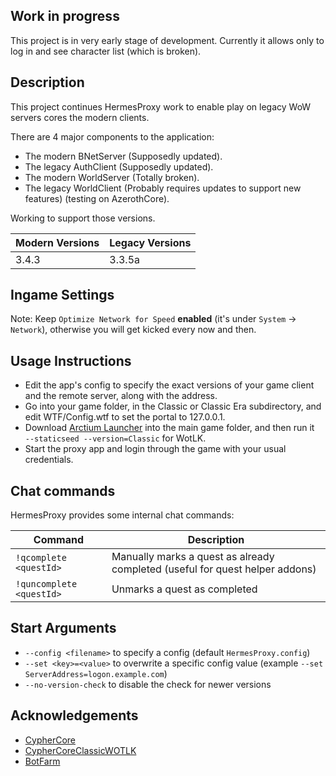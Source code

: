 ## Work in progress
This project is in very early stage of development. Currently it allows only to log in and see character list (which is broken).


## Description
This project continues HermesProxy work to enable play on legacy WoW servers cores the modern clients.

There are 4 major components to the application:
- The modern BNetServer (Supposedly updated).
- The legacy AuthClient (Supposedly updated). 
- The modern WorldServer (Totally broken). 
- The legacy WorldClient (Probably requires updates to support new features) (testing on AzerothCore).

Working to support those versions.

| Modern Versions | Legacy Versions |
|-----------------|-----------------|
| 3.4.3           | 3.3.5a          |

## Ingame Settings
Note: Keep `Optimize Network for Speed` **enabled** (it's under `System` -> `Network`), otherwise you will get kicked every now and then.

## Usage Instructions

- Edit the app's config to specify the exact versions of your game client and the remote server, along with the address.
- Go into your game folder, in the Classic or Classic Era subdirectory, and edit WTF/Config.wtf to set the portal to 127.0.0.1.
- Download [Arctium Launcher](https://github.com/Arctium/WoW-Launcher/releases/tag/latest) into the main game folder, and then run it  
  `--staticseed --version=Classic` for WotLK.
- Start the proxy app and login through the game with your usual credentials.

## Chat commands
HermesProxy provides some internal chat commands:

| Command                    | Description                                                                  |
|----------------------------|------------------------------------------------------------------------------|
| `!qcomplete <questId>`     | Manually marks a quest as already completed (useful for quest helper addons) |
| `!quncomplete <questId>`   | Unmarks a quest as completed                                                 |

## Start Arguments
 - `--config <filename>` to specify a config (default `HermesProxy.config`)
 - `--set <key>=<value>` to overwrite a specific config value (example `--set ServerAddress=logon.example.com`)
 - `--no-version-check`  to disable the check for newer versions

## Acknowledgements
- [CypherCore](https://github.com/CypherCore/CypherCore)
- [CypherCoreClassicWOTLK](https://github.com/RioMcBoo/CypherCoreClassicWOTLK)
- [BotFarm](https://github.com/jackpoz/BotFarm)
